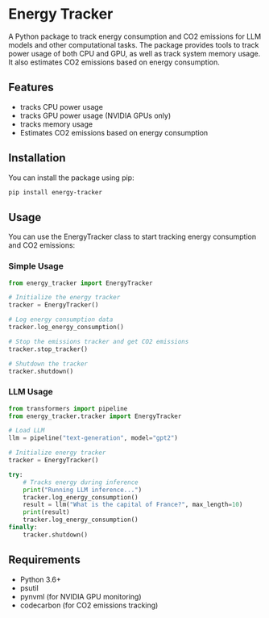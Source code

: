 # Energy Tracker

A Python package to track energy consumption and CO2 emissions for LLM models and other computational tasks. The package provides tools to track power usage of both CPU and GPU, as well as track system memory usage. It also estimates CO2 emissions based on energy consumption.

## Features

- tracks CPU power usage
- tracks GPU power usage (NVIDIA GPUs only)
- tracks memory usage
- Estimates CO2 emissions based on energy consumption

## Installation

You can install the package using pip:

```bash
pip install energy-tracker
```
## Usage

You can use the EnergyTracker class to start tracking energy consumption and CO2 emissions:

### Simple Usage
```python
from energy_tracker import EnergyTracker

# Initialize the energy tracker
tracker = EnergyTracker()

# Log energy consumption data
tracker.log_energy_consumption()

# Stop the emissions tracker and get CO2 emissions
tracker.stop_tracker()

# Shutdown the tracker
tracker.shutdown()
```

### LLM Usage
```py
from transformers import pipeline
from energy_tracker.tracker import EnergyTracker

# Load LLM
llm = pipeline("text-generation", model="gpt2")

# Initialize energy tracker
tracker = EnergyTracker()

try:
    # Tracks energy during inference
    print("Running LLM inference...")
    tracker.log_energy_consumption()
    result = llm("What is the capital of France?", max_length=10)
    print(result)
    tracker.log_energy_consumption()
finally:
    tracker.shutdown()

```

## Requirements

- Python 3.6+
- psutil
- pynvml (for NVIDIA GPU monitoring)
- codecarbon (for CO2 emissions tracking)